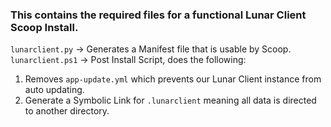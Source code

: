### This contains the required files for a functional Lunar Client Scoop Install.       
             
`lunarclient.py` -> Generates a Manifest file that is usable by Scoop.       
`lunarclient.ps1` -> Post Install Script, does the following:    
1. Removes `app-update.yml` which prevents our Lunar Client instance from auto updating.
2. Generate a Symbolic Link for `.lunarclient` meaning all data is directed to another directory.
